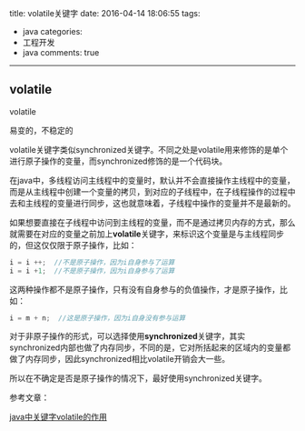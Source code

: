 title: volatile关键字
date: 2016-04-14 18:06:55
tags:
  - java
categories:
  - 工程开发
  - java
comments: true
---

## volatile

volatile

易变的，不稳定的

volatile关键字类似synchronized关键字。不同之处是volatile用来修饰的是单个进行原子操作的变量，而synchronized修饰的是一个代码块。

在java中，多线程访问主线程中的变量时，默认并不会直接操作主线程中的变量，而是从主线程中创建一个变量的拷贝，到对应的子线程中，在子线程操作的过程中去和主线程的变量进行同步，这也就意味着，子线程中操作的变量并不是最新的。

如果想要直接在子线程中访问到主线程的变量，而不是通过拷贝内存的方式，那么就需要在对应的变量之前加上**volatile**关键字，来标识这个变量是与主线程同步的，但这仅仅限于原子操作，比如：

```java
i = i ++;  //不是原子操作，因为i自身参与了运算
i = i +1;  //不是原子操作，因为i自身参与了运算
```

这两种操作都不是原子操作，只有没有自身参与的负值操作，才是原子操作，比如：

```java
i = m + n;  //这是原子操作，因为i自身没有参与运算
```

对于非原子操作的形式，可以选择使用**synchronized**关键字，其实synchronized内部也做了内存同步，不同的是，它对所括起来的区域内的变量都做了内存同步，因此synchronized相比volatile开销会大一些。

所以在不确定是否是原子操作的情况下，最好使用synchronized关键字。


参考文章：

[java中关键字volatile的作用](http://sakyone.iteye.com/blog/668091)
